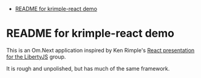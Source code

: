 - [README for krimple-react demo](#orgheadline1)

# README for krimple-react demo<a id="orgheadline1"></a>

This is an Om.Next application inspired by Ken Rimple's [React presentation for the LibertyJS](https://github.com/krimple/libertyjs-react-talk-public) group.

It is rough and unpolished, but has much of the same framework.
